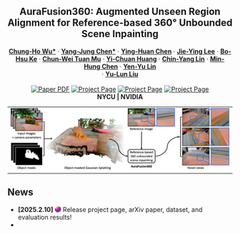 <p align="center">

  <h2 align="center">AuraFusion360: Augmented Unseen Region Alignment for Reference-based 360° Unbounded Scene Inpainting </h2>
  <p align="center">
    <a href="https://kkennethwu.github.io/"><strong>Chung-Ho Wu*</strong></a>
    ·
    <a href=""><strong>Yang-Jung Chen*</strong></a>
    ·
    <a href=""><strong> Ying-Huan Chen</strong></a>
    ·
    <a href="https://jayinnn.dev/"><strong>Jie-Ying Lee</strong></a>
    ·
    <a href="https://hentci.github.io/"><strong>Bo-Hsu Ke</strong></a>
    ·
    <a href=""><strong>Chun-Wei Tuan Mu</strong></a>
    ·
    <a href=""><strong> Yi-Chuan Huang</strong></a>
    ·
    <a href="https://linjohnss.github.io/"><strong>Chin-Yang Lin</strong></a>
    ·
    <a href="https://minhungchen.netlify.app/"><strong>Min-Hung Chen</strong></a>
    ·
    <a href="https://sites.google.com/site/yylinweb/"><strong>Yen-Yu Lin</strong></a>
    <br>
    ·
    <a href="https://yulunalexliu.github.io/"><strong>Yu-Lun Liu</strong></a>
    <br>
    <br>
        <a href="http://arxiv.org/abs/2502.05176"><img src='https://img.shields.io/badge/arXiv-AuraFusion360-red' alt='Paper PDF'></a>
        <a href='https://kkennethwu.github.io/aurafusion360/'><img src='https://img.shields.io/badge/Project_Page-AuraFusion360-green' alt='Project Page'></a>
        <a href='https://drive.google.com/drive/folders/1C0OqUSavUBwR_p_yNRBia90jvC-23hNN?usp=sharing'><img src='https://img.shields.io/badge/Dataset-AuraFusion360-blue' alt='Project Page'></a>
        <a href='https://drive.google.com/drive/folders/1C0OqUSavUBwR_p_yNRBia90jvC-23hNN?usp=sharing'><img src='https://img.shields.io/badge/Evaluation Results-AuraFusion360-orange' alt='Project Page'></a>
    <br>
    <b> NYCU |&nbsp;NVIDIA </b>
  </p>

  <table align="center">
    <tr>
    <td>
      <img src="assets/Figures/teaser.png">
    </td>
    </tr>
  </table>
<p>

## News
* **[2025.2.10]** <img src="assets/Figures/favicon.svg" alt="icon" style="height: 1em; vertical-align: -0.5mm;"> Release project page, arXiv paper, dataset, and evaluation results!
* 

